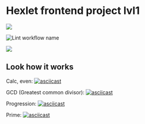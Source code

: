# Hexlet frontend project lvl1

[![](https://api.codeclimate.com/v1/badges/a99a88d28ad37a79dbf6/maintainability)](https://codeclimate.com/github/codeclimate/codeclimate/maintainability)

![Lint workflow name](https://github.com/kryzhovnik/frontend-project-lvl1/workflows/Linter/badge.svg)

[![](https://github.com/kryzhovnik/frontend-project-lvl1/workflows/hexlet-check/badge.svg)](https://github.com/kryzhovnik/frontend-project-lvl1/actions)

## Look how it works

Calc, even: [![asciicast](https://asciinema.org/a/IcuN1y8s2yyl1hC4P9Yq9VsE6.svg)](https://asciinema.org/a/IcuN1y8s2yyl1hC4P9Yq9VsE6)

GCD (Greatest common divisor): [![asciicast](https://asciinema.org/a/391547.svg)](https://asciinema.org/a/391547)

Progression: [![asciicast](https://asciinema.org/a/391899.svg)](https://asciinema.org/a/391899)

Prime: [![asciicast](https://asciinema.org/a/392205.svg)](https://asciinema.org/a/392205)
